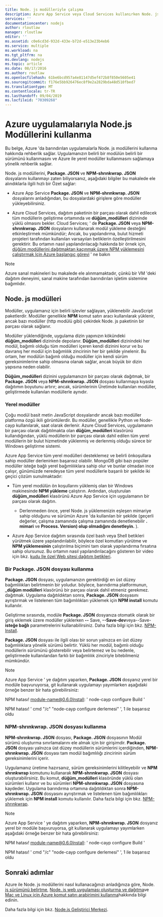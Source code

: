```yaml
---
title: Node. js modülleriyle çalışma
description: Azure App Service veya Cloud Services kullanırken Node. js modülleriyle çalışmayı öğrenin.
services: ''
documentationcenter: nodejs
author: rloutlaw
manager: rloutlaw
editor: ''
ms.assetid: c0e6cd3d-932d-433e-b72d-e513e23b4eb6
ms.service: multiple
ms.workload: na
ms.tgt_pltfrm: na
ms.devlang: nodejs
ms.topic: article
ms.date: 08/17/2016
ms.author: routlaw
ms.openlocfilehash: 61be6bcd957a4e81147d5ef472b8f850e5605e41
ms.sourcegitcommit: f176e5bb926476ec8f9e2a2829bda48d510fbed7
ms.translationtype: MT
ms.contentlocale: tr-TR
ms.lasthandoff: 09/04/2019
ms.locfileid: "70309268"
---
```

# <a name="using-nodejs-modules-with-azure-applications"></a>Azure uygulamalarıyla Node.js Modüllerini kullanma
Bu belge, Azure 'da barındırılan uygulamalarla Node. js modüllerini kullanma hakkında rehberlik sağlar. Uygulamanızın belirli bir modülün belirli bir sürümünü kullanmasını ve Azure ile yerel modüller kullanmasını sağlamaya yönelik rehberlik sağlar.

Node. js modüllerini, **Package. JSON** ve **NPM-shrınkwrap. JSON** dosyalarını kullanmayı zaten biliyorsanız, aşağıdaki bilgiler bu makalede ele alındıklarla ilgili hızlı bir Özet sağlar:

* Azure App Service **Package. JSON** ve **NPM-shrınkwrap. JSON** dosyalarını anladığından, bu dosyalardaki girişlere göre modüller yükleyebilirsiniz.

* Azure Cloud Services, dağıtım paketinin bir parçası olarak dahil edilecek tüm modüllerin geliştirme ortamında ve **düğüm\_modülleri** dizininde yüklü olmasını bekler. Cloud Services; ' de **Package. JSON** veya **NPM-shrınkwrap. JSON** dosyalarını kullanarak modül yükleme desteğini etkinleştirmek mümkündür; Ancak, bu yapılandırma, bulut hizmeti projeleri tarafından kullanılan varsayılan betiklerin özelleştirilmesini gerektirir. Bu ortamın nasıl yapılandırılacağı hakkında bir örnek için, [düğüm modüllerini dağıtmaktan kaçınmak üzere NPM yüklemesini çalıştırmak Için Azure başlangıç görevi](https://github.com/woloski/nodeonazure-blog/blob/master/articles/startup-task-to-run-npm-in-azure.markdown) ' ne bakın

> [!NOTE]
> Azure sanal makineleri bu makalede ele alınmamaktadır, çünkü bir VM 'deki dağıtım deneyimi, sanal makine tarafından barındırılan işletim sistemine bağımlıdır.
> 
> 

## <a name="nodejs-modules"></a>Node. js modülleri
Modüller, uygulamanız için belirli işlevler sağlayan, yüklenebilir JavaScript paketlerdir. Modüller genellikle **NPM** komut satırı aracı kullanılarak yüklenir, ancak bazı modüller (http modülü gibi) çekirdek Node. js paketinin bir parçası olarak sağlanır.

Modüller yüklendiğinde, uygulama dizin yapınızın kökündeki **düğüm\_modülleri** dizininde depolanır. **Düğüm\_modülleri** dizinindeki her modül, bağımlı olduğu tüm modülleri içeren kendi dizinini korur ve bu davranış her modül için bağımlılık zincirinin her bir şekilde yinelenir. Bu ortam, her modülün bağımlı olduğu modüller için kendi sürüm gereksinimlerine sahip olmasına olanak sağlar, ancak büyük bir dizin yapısına neden olabilir.

**Düğüm\_modülleri** dizinini uygulamanızın bir parçası olarak dağıtmak, bir **Package. JSON** veya **NPM-shrınkwrap. JSON** dosyası kullanmaya kıyasla dağıtımın boyutunu artırır; ancak, sürümlerinin Üretimde kullanılan modüller, geliştirmede kullanılan modüllerle aynıdır.

### <a name="native-modules"></a>Yerel modüller
Çoğu modül basit metin JavaScript dosyalarıdır ancak bazı modüller platforma özgü ikili görüntülerdir. Bu modüller, genellikle Python ve Node-cayp kullanılarak, saat olarak derlenir. Azure Cloud Services, uygulamanın bir parçası olarak dağıtılmakta olan **düğüm\_modülleri** klasörünü kullandığından, yüklü modüllerin bir parçası olarak dahil edilen tüm yerel modüllerin bir bulut hizmetinde yüklenmiş ve derlenmiş olduğu sürece bir Windows geliştirme sistemi.

Azure App Service tüm yerel modülleri desteklemez ve belirli önkoşullara sahip modüller derlenirken başarısız olabilir. MongoDB gibi bazı popüler modüller isteğe bağlı yerel bağımlılıklara sahip olur ve bunlar olmadan ince çalışır, günümüzde neredeyse tüm yerel modüllerle başarılı bir şekilde iki geçici çözüm sunulmaktadır:

* Tüm yerel modülün ön koşullarını yüklemiş olan bir Windows makinesinde **NPM yükleme** çalıştırın. Ardından, oluşturulan **düğüm\_modülleri** klasörünü Azure App Service için uygulamanın bir parçası olarak dağıtın.

  * Derlenmeden önce, yerel Node. js yüklemenizin eşleşen mimariye sahip olduğunu ve sürümün Azure 'da kullanılan bir şekilde (geçerli değerler, çalışma zamanında çalışma zamanında denetlenebilir **. mimari** ve **Process. Version) olup olmadığını denetleyin.** ).

* Azure App Service dağıtım sırasında özel bash veya Shell betikleri yürütmek üzere yapılandırılabilir, böylece özel komutları yürütme ve **NPM yüklemesinin** çalıştırılma biçimini tam olarak yapılandırma fırsatına sahip olursunuz. Bu ortamın nasıl yapılandırılacağını gösteren bir video için bkz. [kudu Ile özel Web sitesi dağıtım betikleri](https://azure.microsoft.com/resources/videos/custom-web-site-deployment-scripts-with-kudu/).

### <a name="using-a-packagejson-file"></a>Bir Package. JSON dosyası kullanma

**Package. JSON** dosyası, uygulamanızın gerektirdiği en üst düzey bağımlılıkları belirtmenin bir yoludur. böylece, barındırma platformunun, **\_düğüm modülleri** klasörünü bir parçası olarak dahil etmeniz gerekmez. dağıtmak. Uygulama dağıtıldıktan sonra, **Package. JSON** dosyasını ayrıştırmak ve listelenen tüm bağımlılıkları yüklemek için **NPM install** komutu kullanılır.

Geliştirme sırasında, modüle **Package. JSON** dosyanıza otomatik olarak bir giriş eklemek üzere modüller yüklerken **--** Save, **--Save-dev**veya--Save- **isteğe bağlı** parametrelerini kullanabilirsiniz. Daha fazla bilgi için bkz. [NPM-Install](https://docs.npmjs.com/cli/install).

**Package. JSON** dosyası ile ilgili olası bir sorun yalnızca en üst düzey bağımlılıklara yönelik sürümü belirtir. Yüklü her modül, bağımlı olduğu modüllerin sürümünü gösterebilir veya belirtemez ve bu nedenle, geliştirmede kullanılandan farklı bir bağımlılık zinciriyle bitebilmeniz mümkündür.

> [!NOTE]
> Azure App Service ' ye dağıtım yaparken, <b>Package. JSON</b> dosyanız yerel bir modüle başvuruyorsa, git kullanarak uygulamayı yayımlarken aşağıdaki örneğe benzer bir hata görebilirsiniz:
> 
> NPM hatası! module-name@0.6.0Install: ' node-cayp configure Build '
> 
> NPM hatası! ' cmd "/c" "node-cayp configure derlemesi" ', 1 ile başarısız oldu
> 
> 

### <a name="using-a-npm-shrinkwrapjson-file"></a>NPM-shrınkwrap. JSON dosyası kullanma
**NPM-shrınkwrap. JSON** dosyası, **Package. JSON** dosyasının Modül sürümü oluşturma sınırlamalarını ele almak için bir girişimdir. **Package. JSON** dosyası yalnızca üst düzey modüllerin sürümlerini içerdiğinden, **NPM-shrınkwrap. JSON** dosyası tam modül bağımlılığı zincirinin sürüm gereksinimlerini içerir.

Uygulamanız üretime hazırsanız, sürüm gereksinimlerini kilitleyebilir ve **NPM shrınkwrap** komutunu kullanarak **NPM-shrınkwrap. JSON** dosyası oluşturabilirsiniz. Bu komut, **düğüm\_modülleri** klasöründe yüklü olan sürümleri kullanır ve bu sürümleri **NPM-shrınkwrap. JSON** dosyasına kaydeder. Uygulama barındırma ortamına dağıtıldıktan sonra **NPM-shrınkwrap. JSON** dosyasını ayrıştırmak ve listelenen tüm bağımlılıkları yüklemek için **NPM install** komutu kullanılır. Daha fazla bilgi için bkz. [NPM-shrınkwrap](https://docs.npmjs.com/cli/shrinkwrap).

> [!NOTE]
> Azure App Service ' ye dağıtım yaparken, <b>NPM-shrınkwrap. JSON</b> dosyanız yerel bir modüle başvuruyorsa, git kullanarak uygulamayı yayımlarken aşağıdaki örneğe benzer bir hata görebilirsiniz:
> 
> NPM hatası! module-name@0.6.0Install: ' node-cayp configure Build '
> 
> NPM hatası! ' cmd "/c" "node-cayp configure derlemesi" ', 1 ile başarısız oldu
> 
> 

## <a name="next-steps"></a>Sonraki adımlar
Azure ile Node. js modüllerini nasıl kullanacağınızı anladığınıza göre, Node. [js sürümünü belirtme](https://github.com/squillace/staging/blob/master/articles/nodejs-specify-node-version-azure-apps.md), [Node. js web uygulaması oluşturma ve dağıtma](app-service/app-service-web-get-started-nodejs.md)ve [Mac ve Linux için Azure komut satırı arabirimini kullanma](https://azure.microsoft.com/blog/using-windows-azure-with-the-command-line-tools-for-mac-and-linux/)hakkında bilgi edinin.

Daha fazla bilgi için bkz. [Node.js Geliştirici Merkezi](/azure/javascript/).

[specify the Node.js version]: nodejs-specify-node-version-azure-apps.md
[How to use the Azure Command-Line Interface for Mac and Linux]:cli-install-nodejs.md
[Custom Website Deployment Scripts with Kudu]: https://channel9.msdn.com/Shows/Azure-Friday/Custom-Web-Site-Deployment-Scripts-with-Kudu-with-David-Ebbo
